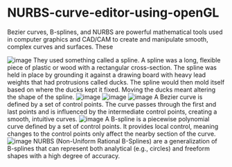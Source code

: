# NURBS-curve-editor-using-openGL

 Bezier curves, B-splines, and NURBS are powerful mathematical tools used in computer graphics and CAD/CAM to create and manipulate smooth, complex curves and surfaces. These 


![image](https://github.com/user-attachments/assets/2f747776-a307-40bc-94dc-25755e5640fd)
They used something called a spline.
A spline was a long, flexible piece of plastic or wood with a rectangular cross-section. The spline was held in place by grounding it against a drawing board with heavy lead weights that had protrusions called ducks. The spline would then mold itself based on where the ducks kept it fixed. Moving the ducks meant altering the shape of the spline.
![image](https://github.com/user-attachments/assets/41e703ab-635f-4ecd-9506-2957ad6b4d46)
![image](https://github.com/user-attachments/assets/96425ed2-335a-4292-b7bc-4a707b9bb072)
![image](https://github.com/user-attachments/assets/613ad060-7c12-4f5b-a262-34096e1a513b) 
                             A Bezier curve is defined by a set of control points. The curve passes through the first and last points and is influenced by the intermediate control points, creating a smooth, intuitive curves.
 ![image](https://github.com/user-attachments/assets/1d4b0771-10fb-4e52-bcf6-3d262e58f695) 
                             A B-spline is a piecewise polynomial curve defined by a set of control points. It provides local control, meaning changes to the control points only affect the nearby section of the curve.
![image](https://github.com/user-attachments/assets/fe5b446f-4ab5-4722-8a05-1baa0de34c82) 
                             NURBS (Non-Uniform Rational B-Splines) are a generalization of B-splines that can represent both analytical (e.g., circles) and freeform shapes with a high degree of accuracy.










